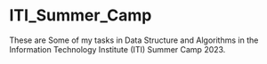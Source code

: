 # ITI_Summer_Camp
These are Some of my tasks in Data Structure and Algorithms in the Information Technology Institute (ITI) Summer Camp 2023.
